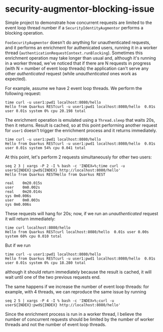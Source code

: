 # security-augmentor-blocking-issue

Simple project to demonstrate how concurrent requests are limited to the event loop thread number if a `SecurityIdentityAugmentor` performs a blocking operation.

`FooSecurityAugmentor` doesn't do anything for unauthenticated requests, and it performs an enrichment for authenicated users, running it in a worker thread (`authenticationRequestContext.runBlocking`). Sometimes this enrichment operation may take longer than usual and, although it's running in a worker thread, we've noticed that if there are N requests in progress (with N = number of event loop threads) the application can't serve any other _authenticated_ request (while _unauthenticated_ ones work as expected). 

For example, assume we have 2 event loop threads. We perform the following request:

```
time curl -u user1:pwd1 localhost:8080/hello
Hello from Quarkus RESTcurl -u user1:pwd1 localhost:8080/hello  0.01s user 0.01s system 0% cpu 20.198 total
```

The enrichment operation is emulated using a `Thread.sleep` that waits 20s, then it returns. Result is cached, so at this point performing another request for `user1` doesn't trigger the enrichment process and it returns immediately.

```
time curl -u user1:pwd1 localhost:8080/hello
Hello from Quarkus RESTcurl -u user1:pwd1 localhost:8080/hello  0.01s user 0.01s system 54% cpu 0.041 total
```

At this point, let's perform 2 requests simultaneously for other two users:

```
seq 2 3 | xargs -P 2 -I % bash -c 'INDEX=%;time curl -u user${INDEX}:pwd${INDEX} http://localhost:8080/hello'
Hello from Quarkus RESTHello from Quarkus REST

real	0m20.015s
user	0m0.002s
real	0m20.014s
sys	0m0.006s
user	0m0.003s
sys	0m0.006s
```

These requests will hang for 20s; now, if we run an _unauthenticated_ request it will return immediately:

```
time curl localhost:8080/hello         
Hello from Quarkus RESTcurl localhost:8080/hello  0.01s user 0.00s system 60% cpu 0.010 total
```

But if we run 

```
time curl -u user1:pwd1 localhost:8080/hello
Hello from Quarkus RESTcurl -u user1:pwd1 localhost:8080/hello  0.01s user 0.01s system 0% cpu 18.280 total
```

although it should return immediately because the result is cached, it will wait until one of the two previous requests end. 

The same happens if we increase the number of event loop threads: for example, with 4 threads, we can reproduce the same issue by running

```
seq 2 5 | xargs -P 4 -I % bash -c 'INDEX=%;curl -u user${INDEX}:pwd${INDEX} http://localhost:8080/hello'
```

Since the enrichment process is run in a worker thread, I believe the number of concurrent requests should be limited by the number of worker threads and not the number of event loop threads.
